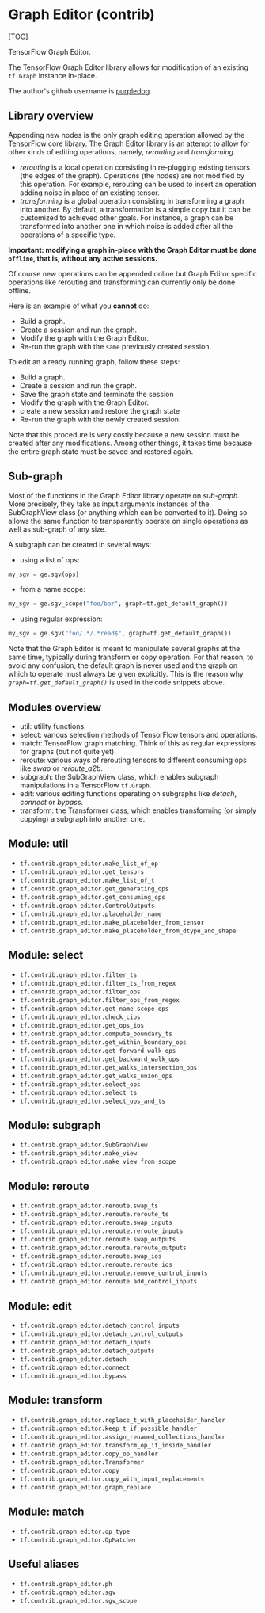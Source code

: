 # Graph Editor (contrib)
[TOC]

TensorFlow Graph Editor.

The TensorFlow Graph Editor library allows for modification of an existing
`tf.Graph` instance in-place.

The author's github username is [purpledog](https://github.com/purpledog).

## Library overview

Appending new nodes is the only graph editing operation allowed by the
TensorFlow core library. The Graph Editor library is an attempt to allow for
other kinds of editing operations, namely, *rerouting* and *transforming*.

* *rerouting* is a local operation consisting in re-plugging existing tensors
  (the edges of the graph). Operations (the nodes) are not modified by this
  operation. For example, rerouting can be used to insert an operation adding
  noise in place of an existing tensor.
* *transforming* is a global operation consisting in transforming a graph into
  another. By default, a transformation is a simple copy but it can be
  customized to achieved other goals. For instance, a graph can be transformed
  into another one in which noise is added after all the operations of a
  specific type.

**Important: modifying a graph in-place with the Graph Editor must be done
`offline`, that is, without any active sessions.**

Of course new operations can be appended online but Graph Editor specific
operations like rerouting and transforming can currently only be done offline.

Here is an example of what you **cannot** do:

* Build a graph.
* Create a session and run the graph.
* Modify the graph with the Graph Editor.
* Re-run the graph with the `same` previously created session.

To edit an already running graph, follow these steps:

* Build a graph.
* Create a session and run the graph.
* Save the graph state and terminate the session
* Modify the graph with the Graph Editor.
* create a new session and restore the graph state
* Re-run the graph with the newly created session.

Note that this procedure is very costly because a new session must be created
after any modifications. Among other things, it takes time because the entire
graph state must be saved and restored again.

## Sub-graph

Most of the functions in the Graph Editor library operate on *sub-graph*.
More precisely, they take as input arguments instances of the SubGraphView class
(or anything which can be converted to it). Doing so allows the same function
to transparently operate on single operations as well as sub-graph of any size.

A subgraph can be created in several ways:

* using a list of ops:

```python
my_sgv = ge.sgv(ops)
```

* from a name scope:

```python
my_sgv = ge.sgv_scope("foo/bar", graph=tf.get_default_graph())
```

* using regular expression:

```python
my_sgv = ge.sgv("foo/.*/.*read$", graph=tf.get_default_graph())
```

Note that the Graph Editor is meant to manipulate several graphs at the same
time, typically during transform or copy operation. For that reason,
to avoid any confusion, the default graph is never used and the graph on
which to operate must always be given explicitly. This is the reason why
*`graph=tf.get_default_graph()`* is used in the code snippets above.

## Modules overview

* util: utility functions.
* select: various selection methods of TensorFlow tensors and operations.
* match: TensorFlow graph matching. Think of this as regular expressions for
  graphs (but not quite yet).
* reroute: various ways of rerouting tensors to different consuming ops like
  *swap* or *reroute_a2b*.
* subgraph: the SubGraphView class, which enables subgraph manipulations in a
  TensorFlow `tf.Graph`.
* edit: various editing functions operating on subgraphs like *detach*,
  *connect* or *bypass*.
* transform: the Transformer class, which enables transforming
  (or simply copying) a subgraph into another one.

## Module: util

*   `tf.contrib.graph_editor.make_list_of_op`
*   `tf.contrib.graph_editor.get_tensors`
*   `tf.contrib.graph_editor.make_list_of_t`
*   `tf.contrib.graph_editor.get_generating_ops`
*   `tf.contrib.graph_editor.get_consuming_ops`
*   `tf.contrib.graph_editor.ControlOutputs`
*   `tf.contrib.graph_editor.placeholder_name`
*   `tf.contrib.graph_editor.make_placeholder_from_tensor`
*   `tf.contrib.graph_editor.make_placeholder_from_dtype_and_shape`

## Module: select

*   `tf.contrib.graph_editor.filter_ts`
*   `tf.contrib.graph_editor.filter_ts_from_regex`
*   `tf.contrib.graph_editor.filter_ops`
*   `tf.contrib.graph_editor.filter_ops_from_regex`
*   `tf.contrib.graph_editor.get_name_scope_ops`
*   `tf.contrib.graph_editor.check_cios`
*   `tf.contrib.graph_editor.get_ops_ios`
*   `tf.contrib.graph_editor.compute_boundary_ts`
*   `tf.contrib.graph_editor.get_within_boundary_ops`
*   `tf.contrib.graph_editor.get_forward_walk_ops`
*   `tf.contrib.graph_editor.get_backward_walk_ops`
*   `tf.contrib.graph_editor.get_walks_intersection_ops`
*   `tf.contrib.graph_editor.get_walks_union_ops`
*   `tf.contrib.graph_editor.select_ops`
*   `tf.contrib.graph_editor.select_ts`
*   `tf.contrib.graph_editor.select_ops_and_ts`

## Module: subgraph

*   `tf.contrib.graph_editor.SubGraphView`
*   `tf.contrib.graph_editor.make_view`
*   `tf.contrib.graph_editor.make_view_from_scope`

## Module: reroute

*   `tf.contrib.graph_editor.reroute.swap_ts`
*   `tf.contrib.graph_editor.reroute.reroute_ts`
*   `tf.contrib.graph_editor.reroute.swap_inputs`
*   `tf.contrib.graph_editor.reroute.reroute_inputs`
*   `tf.contrib.graph_editor.reroute.swap_outputs`
*   `tf.contrib.graph_editor.reroute.reroute_outputs`
*   `tf.contrib.graph_editor.reroute.swap_ios`
*   `tf.contrib.graph_editor.reroute.reroute_ios`
*   `tf.contrib.graph_editor.reroute.remove_control_inputs`
*   `tf.contrib.graph_editor.reroute.add_control_inputs`

## Module: edit

*   `tf.contrib.graph_editor.detach_control_inputs`
*   `tf.contrib.graph_editor.detach_control_outputs`
*   `tf.contrib.graph_editor.detach_inputs`
*   `tf.contrib.graph_editor.detach_outputs`
*   `tf.contrib.graph_editor.detach`
*   `tf.contrib.graph_editor.connect`
*   `tf.contrib.graph_editor.bypass`

## Module: transform

*   `tf.contrib.graph_editor.replace_t_with_placeholder_handler`
*   `tf.contrib.graph_editor.keep_t_if_possible_handler`
*   `tf.contrib.graph_editor.assign_renamed_collections_handler`
*   `tf.contrib.graph_editor.transform_op_if_inside_handler`
*   `tf.contrib.graph_editor.copy_op_handler`
*   `tf.contrib.graph_editor.Transformer`
*   `tf.contrib.graph_editor.copy`
*   `tf.contrib.graph_editor.copy_with_input_replacements`
*   `tf.contrib.graph_editor.graph_replace`

## Module: match

*   `tf.contrib.graph_editor.op_type`
*   `tf.contrib.graph_editor.OpMatcher`

## Useful aliases

*   `tf.contrib.graph_editor.ph`
*   `tf.contrib.graph_editor.sgv`
*   `tf.contrib.graph_editor.sgv_scope`
